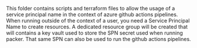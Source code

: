 This folder contains scripts and terraform files to allow the usage of a service principal name in the context of azure github actions pipelines.
When running outside of the context of a user, you need a Service Principal Name to create resources. A dedicated resource group will be created that will contains a key vault used to store the SPN secret used when running packer. That same SPN can also be used to run the github actions pipelines.

